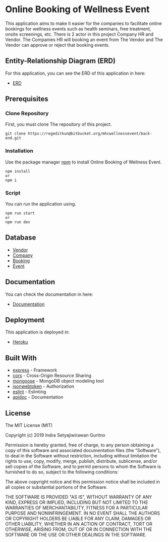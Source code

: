 # Online Booking of Wellness Event 

This application aims to make it easier for the companies to facilitate online bookings for wellness events such as health seminars, free treatment, onsite screenings, etc. There is 2 actor in this project Company HR and Vendor. The Companies HR will booking an event from The Vendor and The Vendor can approve or reject that booking events.

## Entity-Relationship Diagram (ERD)
For this application, you can see the ERD of this application in here:

- [ERD](https://res.cloudinary.com/palsuasli/image/upload/v1557215749/Project/erd_wellness.png)

## Prerequisites


### Clone Repository
First, you must clone The repository of this project.

```
git clone https://regeditkun@bitbucket.org/mhcwellnessevent/back-end.git
```

### Installation
Use the package manager [npm](https://www.npmjs.com/) to install Online Booking of Wellness Event.

```
npm install 
or 
npm i
```

### Script
You can run the application using.

```
npm run start
or
npm run dev
```
## Database

* [Vendor](https://res.cloudinary.com/palsuasli/image/upload/v1557212500/Project/vendors.png)
* [Company](https://res.cloudinary.com/palsuasli/image/upload/v1557212498/Project/companies.png)
* [Booking](https://res.cloudinary.com/palsuasli/image/upload/v1557212501/Project/bookings.png)
* [Event](https://res.cloudinary.com/palsuasli/image/upload/v1557212500/Project/events.pngs)

## Documentation

You can check the documentation in here:

- [Documentation](https://wellness-event-api.herokuapp.com/apidoc/)

## Deployment

This application is deployed in:

- [Heroku](https://wellness-event-api.herokuapp.com/)

## Built With
* [express](https://www.express.com/) - Framework
* [cors](https://www.npmjs.com/package/cors) - Cross-Origin Resource Sharing
* [mongoose](https://www.npmjs.com/package/mongoose) - MongoDB object modeling tool 
* [jsonwebtoken](https://www.npmjs.com/package/jsonwebtoken) - Authorization
* [eslint](https://www.npmjs.com/package/eslint) - Eslinting
* [apidoc](http://apidocjs.com/) - Documentation

## License
 
The MIT License (MIT)

Copyright (c) 2019 Indra Setyajiwirawan Guritno

Permission is hereby granted, free of charge, to any person obtaining a copy of this software and associated documentation files (the "Software"), to deal in the Software without restriction, including without limitation the rights to use, copy, modify, merge, publish, distribute, sublicense, and/or sell copies of the Software, and to permit persons to whom the Software is furnished to do so, subject to the following conditions:

The above copyright notice and this permission notice shall be included in all copies or substantial portions of the Software.

THE SOFTWARE IS PROVIDED "AS IS", WITHOUT WARRANTY OF ANY KIND, EXPRESS OR IMPLIED, INCLUDING BUT NOT LIMITED TO THE WARRANTIES OF MERCHANTABILITY, FITNESS FOR A PARTICULAR PURPOSE AND NONINFRINGEMENT. IN NO EVENT SHALL THE AUTHORS OR COPYRIGHT HOLDERS BE LIABLE FOR ANY CLAIM, DAMAGES OR OTHER LIABILITY, WHETHER IN AN ACTION OF CONTRACT, TORT OR OTHERWISE, ARISING FROM, OUT OF OR IN CONNECTION WITH THE SOFTWARE OR THE USE OR OTHER DEALINGS IN THE SOFTWARE.
